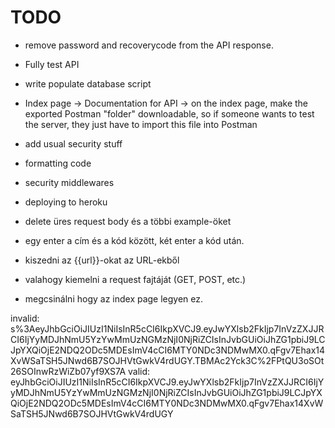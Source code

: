 # TODO

- remove password and recoverycode from the API response.

- Fully test API

- write populate database script
- Index page 	-> Documentation for API
				-> on the index page, make the exported Postman "folder" downloadable, so if someone wants to test the server, they just have to import this file into Postman
- add usual security stuff
- formatting code
- security middlewares
- deploying to heroku
- delete üres request body és a többi example-öket
- egy enter a cím és a kód között, két enter a kód után.
- kiszedni az {{url}}-okat az URL-ekből
- valahogy kiemelni a request fajtáját (GET, POST, etc.)
- megcsinálni hogy az index page legyen ez.

invalid:
s%3AeyJhbGciOiJIUzI1NiIsInR5cCI6IkpXVCJ9.eyJwYXlsb2FkIjp7InVzZXJJRCI6IjYyMDJhNmU5YzYwMmUzNGMzNjI0NjRiZCIsInJvbGUiOiJhZG1pbiJ9LCJpYXQiOjE2NDQ2ODc5MDEsImV4cCI6MTY0NDc3NDMwMX0.qFgv7Ehax14XvWSaTSH5JNwd6B7SOJHVtGwkV4rdUGY.TBMAc2Yck3C%2FPtQU3oSOt26SOInwRzWiZb07yf9XS7A
valid:
eyJhbGciOiJIUzI1NiIsInR5cCI6IkpXVCJ9.eyJwYXlsb2FkIjp7InVzZXJJRCI6IjYyMDJhNmU5YzYwMmUzNGMzNjI0NjRiZCIsInJvbGUiOiJhZG1pbiJ9LCJpYXQiOjE2NDQ2ODc5MDEsImV4cCI6MTY0NDc3NDMwMX0.qFgv7Ehax14XvWSaTSH5JNwd6B7SOJHVtGwkV4rdUGY
